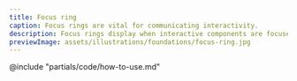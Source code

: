 ```yaml
---
title: Focus ring
caption: Focus rings are vital for communicating interactivity.
description: Focus rings display when interactive components are focused by the user. They are vital for communicating interactivity.
previewImage: assets/illustrations/foundations/focus-ring.jpg
---
```


<section data-tab="Code">
  @include "partials/code/how-to-use.md"
  <!-- @include "partials/code/showcase.md" -->
</section>